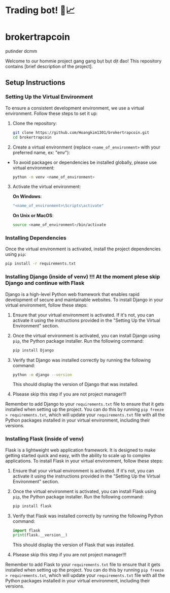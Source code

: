 # Trading bot! :money_with_wings::chart_with_upwards_trend:
# brokertrapcoin


putinder dcmm

Welcome to our hommie project gang gang bụt bụt dịt đao! This repository contains [brief description of the project].

## Setup Instructions

### Setting Up the Virtual Environment

To ensure a consistent development environment, we use a virtual environment. Follow these steps to set it up:

1. Clone the repository:
    ```bash
    git clone https://github.com/Hoangkim1301/brokertrapcoin.git
    cd brokertrapcoin
    ```

2. Create a virtual environment (replace `<name_of_environment>` with your preferred name, ex: "env"):
- To avoid packages or dependencies be installed globally, please use virtual environment:
    ```bash
    python -m venv <name_of_environment>
    ```

3. Activate the virtual environment:


   
    **On Windows**:
     ```bash
     "<name_of_environment>\Scripts\activate"
     ```
   
    **On Unix or MacOS**:
     ```bash
     source <name_of_environment>/bin/activate
     ```

### Installing Dependencies

Once the virtual environment is activated, install the project dependencies using `pip`:

```bash
pip install -r requirements.txt
```

### Installing Django (inside of venv) !!! At the moment plese skip Django and continue with Flask

Django is a high-level Python web framework that enables rapid development of secure and maintainable websites. To install Django in your virtual environment, follow these steps:

1. Ensure that your virtual environment is activated. If it's not, you can activate it using the instructions provided in the "Setting Up the Virtual Environment" section.

2. Once the virtual environment is activated, you can install Django using `pip`, the Python package installer. Run the following command:

    ```bash
    pip install Django
    ```

3. Verify that Django was installed correctly by running the following command:

    ```bash
    python -m django --version
    ```

    This should display the version of Django that was installed.

4. Plsease skip this step if you are not project manager!!!

Remember to add Django to your `requirements.txt` file to ensure that it gets installed when setting up the project. You can do this by running `pip freeze > requirements.txt`, which will update your `requirements.txt` file with all the Python packages installed in your virtual environment, including their versions.

### Installing Flask (inside of venv)

Flask is a lightweight web application framework. It is designed to make getting started quick and easy, with the ability to scale up to complex applications. To install Flask in your virtual environment, follow these steps:

1. Ensure that your virtual environment is activated. If it's not, you can activate it using the instructions provided in the "Setting Up the Virtual Environment" section.

2. Once the virtual environment is activated, you can install Flask using `pip`, the Python package installer. Run the following command:

    ```bash
    pip install flask
    ```

3. Verify that Flask was installed correctly by running the following Python command:

    ```python
    import flask
    print(flask.__version__)
    ```

    This should display the version of Flask that was installed.

4. Plsease skip this step if you are not project manager!!!

Remember to add Flask to your `requirements.txt` file to ensure that it gets installed when setting up the project. You can do this by running `pip freeze > requirements.txt`, which will update your `requirements.txt` file with all the Python packages installed in your virtual environment, including their versions.
